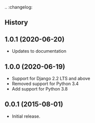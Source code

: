 .. :changelog:

History
-------
1.0.1 (2020-06-20)
---------------------
* Updates to documentation

1.0.0 (2020-06-19)
---------------------
* Support for Django 2.2 LTS and above
* Removed support for Python 3.4
* Add support for Python 3.8

0.0.1 (2015-08-01)
---------------------
* Initial release.
